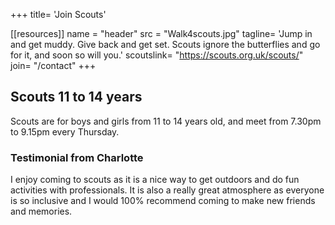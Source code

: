 +++
title= 'Join Scouts'

[[resources]]
  name = "header"
  src = "Walk4scouts.jpg"
tagline= 'Jump in and get muddy. Give back and get set. Scouts ignore the butterflies and go for it, and soon so will you.'
scoutslink= "https://scouts.org.uk/scouts/"
join= "/contact"
+++

## Scouts 11 to 14 years

Scouts are for boys and girls from 11 to 14 years old, and meet from 7.30pm to 9.15pm every Thursday.

### Testimonial from Charlotte

I enjoy coming to scouts as it is a nice way to get outdoors and do fun activities with professionals. It is also a really great atmosphere as everyone is so inclusive and I would 100% recommend coming to make new friends and memories.
